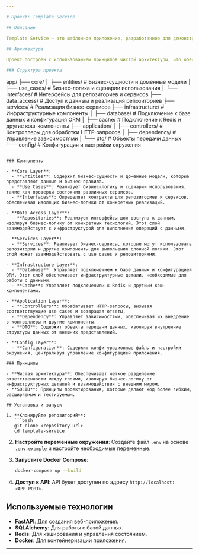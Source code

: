 ```yaml
---

# Проект: Template Service

## Описание

Template Service — это шаблонное приложение, разработанное для демонстрации архитектурных принципов и лучших практик в разработке программного обеспечения. Оно построено с использованием принципов чистой архитектуры и SOLID, что обеспечивает гибкость, расширяемость и тестируемость кода.

## Архитектура

Проект построен с использованием принципов чистой архитектуры, что обеспечивает четкое разделение ответственности между слоями и изоляцию бизнес-логики от инфраструктурных деталей.

### Структура проекта

```
app/
├── core/
│   ├── entities/                  # Бизнес-сущности и доменные модели
│   ├── use_cases/                 # Бизнес-логика и сценарии использования
│   └── interfaces/                # Интерфейсы для репозиториев и сервисов
├── data_access/                   # Доступ к данным и реализация репозиториев
├── services/                      # Реализация бизнес-сервисов
├── infrastructure/                # Инфраструктурные компоненты
│   ├── database/                  # Подключение к базе данных и конфигурация ORM
│   ├── cache/                     # Подключение к Redis и другие кэш-компоненты
├── application/
│   ├── controllers/               # Контроллеры для обработки HTTP-запросов
│   ├── dependency/                # Управление зависимостями
│   └── dto/                       # Объекты передачи данных
└── config/                        # Конфигурация и настройки окружения
```

### Компоненты

- **Core Layer**:
  - **Entities**: Содержит бизнес-сущности и доменные модели, которые представляют данные и бизнес-правила.
  - **Use Cases**: Реализует бизнес-логику и сценарии использования, такие как проверки состояния различных сервисов.
  - **Interfaces**: Определяет контракты для репозиториев и сервисов, обеспечивая изоляцию бизнес-логики от конкретных реализаций.

- **Data Access Layer**:
  - **Repositories**: Реализует интерфейсы для доступа к данным, изолируя бизнес-логику от конкретных технологий. Этот слой взаимодействует с инфраструктурой для выполнения операций с данными.

- **Services Layer**:
  - **Services**: Реализует бизнес-сервисы, которые могут использовать репозитории и другие компоненты для выполнения сложной логики. Этот слой может взаимодействовать с use cases и репозиториями.

- **Infrastructure Layer**:
  - **Database**: Управляет подключением к базе данных и конфигурацией ORM. Этот слой обеспечивает инфраструктурные детали, необходимые для работы с данными.
  - **Cache**: Управляет подключением к Redis и другими кэш-компонентами.

- **Application Layer**:
  - **Controllers**: Обрабатывает HTTP-запросы, вызывая соответствующие use cases и возвращая ответы.
  - **Dependency**: Управляет зависимостями, обеспечивая их внедрение в контроллеры и другие компоненты.
  - **DTO**: Содержит объекты передачи данных, изолируя внутренние структуры данных от внешних представлений.

- **Config Layer**:
  - **Configuration**: Содержит конфигурационные файлы и настройки окружения, централизуя управление конфигурацией приложения.

### Принципы

- **Чистая архитектура**: Обеспечивает четкое разделение ответственности между слоями, изолируя бизнес-логику от инфраструктурных деталей и взаимодействия с внешним миром.
- **SOLID**: Принципы проектирования, которые делают код более гибким, расширяемым и тестируемым.

## Установка и запуск

1. **Клонируйте репозиторий**:
   ```bash
   git clone <repository-url>
   cd template-service
   ```

2. **Настройте переменные окружения**:
   Создайте файл `.env` на основе `.env.example` и настройте необходимые переменные.

3. **Запустите Docker Compose**:
   ```bash
   docker-compose up --build
   ```

4. **Доступ к API**:
   API будет доступен по адресу `http://localhost:<APP_PORT>`.

## Используемые технологии

- **FastAPI**: Для создания веб-приложения.
- **SQLAlchemy**: Для работы с базой данных.
- **Redis**: Для кэширования и управления состоянием.
- **Docker**: Для контейнеризации приложения.

---
```

